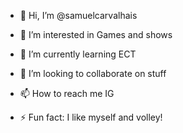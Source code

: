 - 👋 Hi, I’m @samuelcarvalhais
- 👀 I’m interested in Games and shows
- 🌱 I’m currently learning ECT
- 💞️ I’m looking to collaborate on stuff
- 📫 How to reach me IG

- ⚡ Fun fact: I like myself and volley!

<!---
samuelcarvalhais/samuelcarvalhais is a ✨ special ✨ repository because its `README.md` (this file) appears on your GitHub profile.
You can click the Preview link to take a look at your changes.
--->
